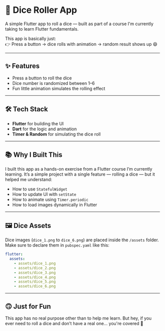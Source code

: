 # 🎲 Dice Roller App

A simple Flutter app to roll a dice — built as part of a course I'm currently taking to learn Flutter fundamentals.

This app is basically just:  
👉 Press a button → dice rolls with animation → random result shows up 😄

---

## ✨ Features

- Press a button to roll the dice  
- Dice number is randomized between 1–6  
- Fun little animation simulates the rolling effect

---

## 🛠 Tech Stack

- **Flutter** for building the UI  
- **Dart** for the logic and animation  
- **Timer & Random** for simulating the dice roll

---

## 📚 Why I Built This

I built this app as a hands-on exercise from a Flutter course I’m currently learning. It’s a simple project with a single feature — rolling a dice — but it helped me understand:

- How to use `StatefulWidget`  
- How to update UI with `setState`  
- How to animate using `Timer.periodic`  
- How to load images dynamically in Flutter

---

## 🖼 Dice Assets

Dice images (`dice_1.png` to `dice_6.png`) are placed inside the `/assets` folder.  
Make sure to declare them in `pubspec.yaml` like this:

```yaml
flutter:
  assets:
    - assets/dice_1.png
    - assets/dice_2.png
    - assets/dice_3.png
    - assets/dice_4.png
    - assets/dice_5.png
    - assets/dice_6.png
```

---

## 🙃 Just for Fun
This app has no real purpose other than to help me learn.
But hey, if you ever need to roll a dice and don’t have a real one... you're covered 🎉
